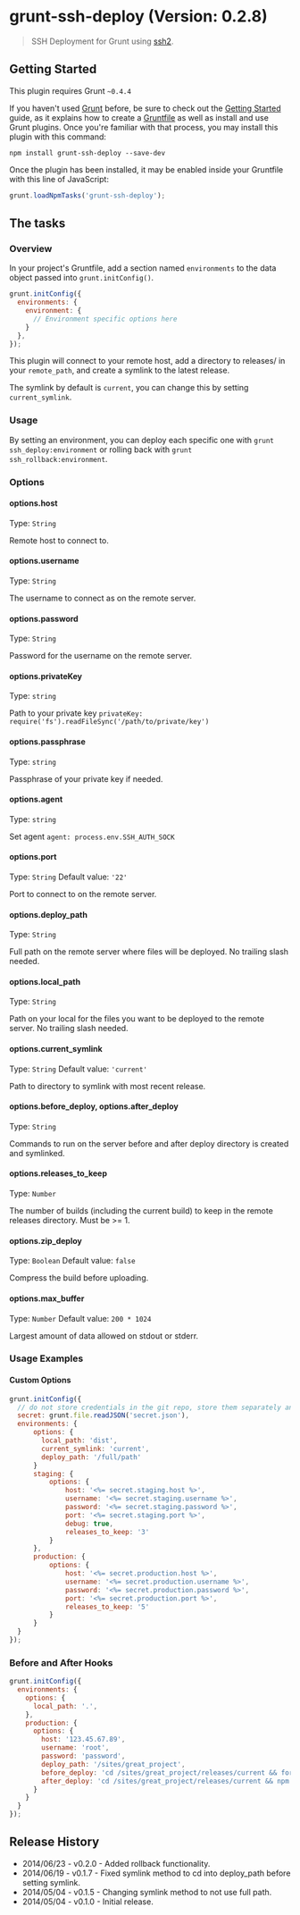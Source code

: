 # grunt-ssh-deploy (Version: 0.2.8)

> SSH Deployment for Grunt using [ssh2](https://github.com/mscdex/ssh2).

## Getting Started
This plugin requires Grunt `~0.4.4`

If you haven't used [Grunt](http://gruntjs.com/) before, be sure to check out the [Getting Started](http://gruntjs.com/getting-started) guide, as it explains how to create a [Gruntfile](http://gruntjs.com/sample-gruntfile) as well as install and use Grunt plugins. Once you're familiar with that process, you may install this plugin with this command:

```shell
npm install grunt-ssh-deploy --save-dev
```

Once the plugin has been installed, it may be enabled inside your Gruntfile with this line of JavaScript:

```js
grunt.loadNpmTasks('grunt-ssh-deploy');
```

## The tasks

### Overview
In your project's Gruntfile, add a section named `environments` to the data object passed into `grunt.initConfig()`.

```js
grunt.initConfig({
  environments: {
    environment: {
      // Environment specific options here
    }
  },
});
```

This plugin will connect to your remote host, add a directory to releases/ in your `remote_path`, and create a symlink to the latest release.

The symlink by default is `current`, you can change this by setting `current_symlink`. 

### Usage
By setting an environment, you can deploy each specific one with `grunt ssh_deploy:environment` or rolling back with `grunt ssh_rollback:environment`.

### Options

#### options.host
Type: `String`

Remote host to connect to.

#### options.username
Type: `String`

The username to connect as on the remote server.

#### options.password
Type: `String`

Password for the username on the remote server.

#### options.privateKey
Type: `string`

Path to your private key `privateKey: require('fs').readFileSync('/path/to/private/key')`

#### options.passphrase
Type: `string`

Passphrase of your private key if needed.

#### options.agent
Type: `string`

Set agent `agent: process.env.SSH_AUTH_SOCK`

#### options.port
Type: `String`
Default value: `'22'`

Port to connect to on the remote server.

#### options.deploy_path
Type: `String`

Full path on the remote server where files will be deployed. No trailing slash needed.

#### options.local_path
Type: `String`

Path on your local for the files you want to be deployed to the remote server. No trailing slash needed.

#### options.current_symlink
Type: `String`
Default value: `'current'`

Path to directory to symlink with most recent release.

#### options.before_deploy, options.after_deploy
Type: `String`

Commands to run on the server before and after deploy directory is created and symlinked. 

#### options.releases_to_keep
Type: `Number`

The number of builds (including the current build) to keep in the remote releases directory. Must be >= 1.

#### options.zip_deploy
Type: `Boolean`
Default value: `false`

Compress the build before uploading.

#### options.max_buffer
Type: `Number`
Default value: `200 * 1024`

Largest amount of data allowed on stdout or stderr.

### Usage Examples

#### Custom Options

```js
grunt.initConfig({
  // do not store credentials in the git repo, store them separately and read from a secret file
  secret: grunt.file.readJSON('secret.json'),
  environments: {
      options: {
        local_path: 'dist',
        current_symlink: 'current',
        deploy_path: '/full/path'
      }
      staging: {
          options: {
              host: '<%= secret.staging.host %>',
              username: '<%= secret.staging.username %>',
              password: '<%= secret.staging.password %>',
              port: '<%= secret.staging.port %>',
              debug: true,
              releases_to_keep: '3'
          }
      },
      production: {
          options: {
              host: '<%= secret.production.host %>',
              username: '<%= secret.production.username %>',
              password: '<%= secret.production.password %>',
              port: '<%= secret.production.port %>',
              releases_to_keep: '5'
          }
      }
  }
});
```

### Before and After Hooks
```js
grunt.initConfig({
  environments: {
    options: {
      local_path: '.',
    },
    production: {
      options: {
        host: '123.45.67.89',
        username: 'root',
        password: 'password',
        deploy_path: '/sites/great_project',
        before_deploy: 'cd /sites/great_project/releases/current && forever stopall',
        after_deploy: 'cd /sites/great_project/releases/current && npm install && forever start app.js'
      }
    }
  }
});
```

## Release History
* 2014/06/23 - v0.2.0 - Added rollback functionality.
* 2014/06/19 - v0.1.7 - Fixed symlink method to cd into deploy_path before setting symlink.
* 2014/05/04 - v0.1.5 - Changing symlink method to not use full path.
* 2014/05/04 - v0.1.0 - Initial release.
